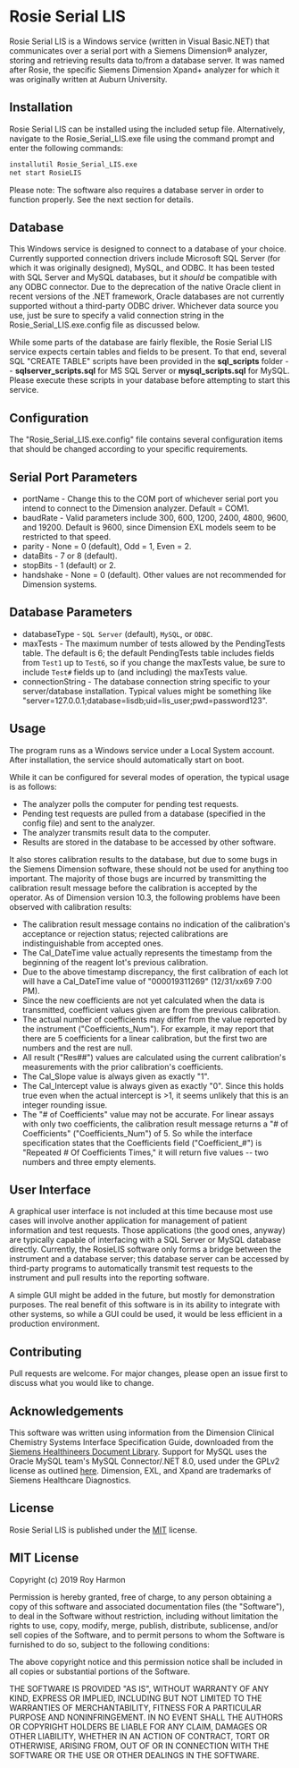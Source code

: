 # Rosie Serial LIS

Rosie Serial LIS is a Windows service (written in Visual Basic.NET) that communicates over a serial port with a Siemens Dimension® analyzer, storing and retrieving results data to/from a database server. It was named after Rosie, the specific Siemens Dimension Xpand+ analyzer for which it was originally written at Auburn University.

## Installation

Rosie Serial LIS can be installed using the included setup file. Alternatively, navigate to the Rosie_Serial_LIS.exe file using the command prompt and enter the following commands:

```bash
installutil Rosie_Serial_LIS.exe
net start RosieLIS
```

Please note: The software also requires a database server in order to function properly. See the next section for details.

## Database

This Windows service is designed to connect to a database of your choice. Currently supported connection drivers include Microsoft SQL Server (for which it was originally designed), MySQL, and ODBC. It has been tested with SQL Server and MySQL databases, but it *should* be compatible with any ODBC connector. Due to the deprecation of the native Oracle client in recent versions of the .NET framework, Oracle databases are not currently supported without a third-party ODBC driver.
Whichever data source you use, just be sure to specify a valid connection string in the Rosie_Serial_LIS.exe.config file as discussed below.

While some parts of the database are fairly flexible, the Rosie Serial LIS service expects certain tables and fields to be present. To that end, several SQL "CREATE TABLE" scripts have been provided in the **sql_scripts** folder -- **sqlserver_scripts.sql** for MS SQL Server or **mysql_scripts.sql** for MySQL. Please execute these scripts in your database before attempting to start this service.

## Configuration

The "Rosie_Serial_LIS.exe.config" file contains several configuration items that should be changed according to your specific requirements. 

Serial Port Parameters
---
* portName - Change this to the COM port of whichever serial port you intend to connect to the Dimension analyzer. Default = COM1.
* baudRate - Valid parameters include 300, 600, 1200, 2400, 4800, 9600, and 19200. Default is 9600, since Dimension EXL models seem to be restricted to that speed.
* parity - None = 0 (default), Odd = 1, Even = 2.
* dataBits - 7 or 8 (default).
* stopBits - 1 (default) or 2.
* handshake - None = 0 (default). Other values are not recommended for Dimension systems.

Database Parameters
---
* databaseType - `SQL Server` (default), `MySQL`, or `ODBC`.
* maxTests - The maximum number of tests allowed by the PendingTests table. The default is 6; the default PendingTests table includes fields from `Test1` up to `Test6`, so if you change the maxTests value, be sure to include `Test#` fields up to (and including) the maxTests value.
* connectionString - The database connection string specific to your server/database installation. Typical values might be something like "server=127.0.0.1;database=lisdb;uid=lis_user;pwd=password123".

## Usage

The program runs as a Windows service under a Local System account. After installation, the service should automatically start on boot.

While it can be configured for several modes of operation, the typical usage is as follows: 
* The analyzer polls the computer for pending test requests.
* Pending test requests are pulled from a database (specified in the config file) and sent to the analyzer.
* The analyzer transmits result data to the computer.
* Results are stored in the database to be accessed by other software.

It also stores calibration results to the database, but due to some bugs in the Siemens Dimension software, these should not be used for anything too important. The majority of those bugs are incurred by transmitting the calibration result message before the calibration is accepted by the operator. As of Dimension version 10.3, the following problems have been observed with calibration results:
* The calibration result message contains no indication of the calibration's acceptance or rejection status; rejected calibrations are indistinguishable from accepted ones.
* The Cal_DateTime value actually represents the timestamp from the beginning of the reagent lot's previous calibration.
* Due to the above timestamp discrepancy, the first calibration of each lot will have a Cal_DateTime value of "000019311269" (12/31/xx69 7:00 PM).
* Since the new coefficients are not yet calculated when the data is transmitted, coefficient values given are from the previous calibration.
* The actual number of coefficients may differ from the value reported by the instrument ("Coefficients_Num"). For example, it may report that there are 5 coefficients for a linear calibration, but the first two are numbers and the rest are null.
* All result ("Res##") values are calculated using the current calibration's measurements with the prior calibration's coefficients.
* The Cal_Slope value is always given as exactly "1".
* The Cal_Intercept value is always given as exactly "0". Since this holds true even when the actual intercept is >1, it seems unlikely that this is an integer rounding issue.
* The "# of Coefficients" value may not be accurate. For linear assays with only two coefficients, the calibration result message returns a "# of Coefficients" ("Coefficients_Num") of 5. So while the interface specification states that the Coefficients field ("Coefficient_#") is "Repeated # Of Coefficients Times," it will return five values -- two numbers and three empty elements.

## User Interface

A graphical user interface is not included at this time because most use cases will involve another application for management of patient information and test requests. Those applications (the good ones, anyway) are typically capable of interfacing with a SQL Server or MySQL database directly. Currently, the RosieLIS software only forms a bridge between the instrument and a database server; this database server can be accessed by third-party programs to automatically transmit test requests to the instrument and pull results into the reporting software.

A simple GUI might be added in the future, but mostly for demonstration purposes. The real benefit of this software is in its ability to integrate with other systems, so while a GUI could be used, it would be less efficient in a production environment.

## Contributing

Pull requests are welcome. For major changes, please open an issue first to discuss what you would like to change.

## Acknowledgements

This software was written using information from the Dimension Clinical Chemistry Systems Interface Specification Guide, downloaded from the [Siemens Healthineers Document Library](https://doclib.siemens-healthineers.com/document/600706). 
Support for MySQL uses the Oracle MySQL team's MySQL Connector/.NET 8.0, used under the GPLv2 license as outlined [here](https://downloads.mysql.com/docs/licenses/connector-net-8.0-gpl-en.pdf).
Dimension, EXL, and Xpand are trademarks of Siemens Healthcare Diagnostics.

## License

Rosie Serial LIS is published under the [MIT](https://choosealicense.com/licenses/mit/) license.

MIT License
---

Copyright (c) 2019 Roy Harmon

Permission is hereby granted, free of charge, to any person obtaining a copy
of this software and associated documentation files (the "Software"), to deal
in the Software without restriction, including without limitation the rights
to use, copy, modify, merge, publish, distribute, sublicense, and/or sell
copies of the Software, and to permit persons to whom the Software is
furnished to do so, subject to the following conditions:

The above copyright notice and this permission notice shall be included in all
copies or substantial portions of the Software.

THE SOFTWARE IS PROVIDED "AS IS", WITHOUT WARRANTY OF ANY KIND, EXPRESS OR
IMPLIED, INCLUDING BUT NOT LIMITED TO THE WARRANTIES OF MERCHANTABILITY,
FITNESS FOR A PARTICULAR PURPOSE AND NONINFRINGEMENT. IN NO EVENT SHALL THE
AUTHORS OR COPYRIGHT HOLDERS BE LIABLE FOR ANY CLAIM, DAMAGES OR OTHER
LIABILITY, WHETHER IN AN ACTION OF CONTRACT, TORT OR OTHERWISE, ARISING FROM,
OUT OF OR IN CONNECTION WITH THE SOFTWARE OR THE USE OR OTHER DEALINGS IN THE
SOFTWARE.
